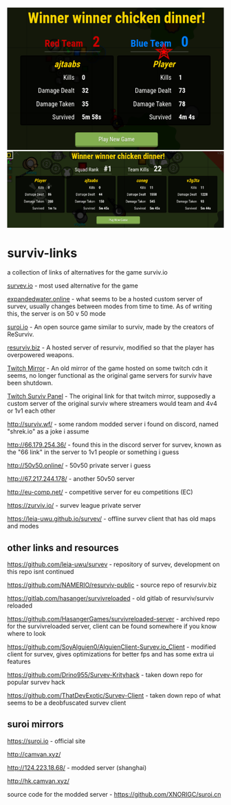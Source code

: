 ![image](img/390663091-b1f2d11f-111e-464c-b4a8-7907344b1e64.png)
![image](img/390916686-7f3086d0-cb10-44e6-a49f-137b07dab86a.png)

# surviv-links
a collection of links of alternatives for the game surviv.io

<p> <a href="https://survev.io" target="_blank">survev.io</a> - most used alternative for the game </p>

<p><a href="https://expandedwater.online" target="_blank">expandedwater.online</a> - what seems to be a hosted custom server of survev, usually changes between modes from time to time. As of writing this, the server is on 50 v 50 mode</p>

<p><a href="https://suroi.io" target="_blank">suroi.io</a> - An open source game similar to surviv, made by the creators of ReSurviv.</p>

<p><a href="https://resurviv.biz" target="_blank">resurviv.biz</a> - A hosted server of resurviv, modified so that the player has overpowered weapons.</p>

<p> <a href="https://c79geyxwmp1zpas3qxbddzrtytffta.ext-twitch.tv/c79geyxwmp1zpas3qxbddzrtytffta/1.0.2/ce940530af57d2615ac39c266fe9679d/index_twitch.html" target="_blank">Twitch Mirror</a> - An old mirror of the game hosted on some twitch cdn it seems, no longer functional as the original game servers for surviv have been shutdown.</p>

<p> <a href="https://www.twitch.tv/popout/survivio/extensions/c79geyxwmp1zpas3qxbddzrtytffta/panel" target="_blank">Twitch Surviv Panel</a> - The original link for that twitch mirror, supposedly a custom server of the original surviv where streamers would team and 4v4 or 1v1 each other</p>

http://surviv.wf/ - some random modded server i found on discord, named "shrek.io" as a joke i assume

http://66.179.254.36/ - found this in the discord server for survev, known as the "66 link" in the server to 1v1 people or something i guess

http://50v50.online/ - 50v50 private server i guess

http://67.217.244.178/ - another 50v50 server

http://eu-comp.net/ - competitive server for eu competitions (EC)

https://zurviv.io/ - survev league private server

https://leia-uwu.github.io/survev/ - offline survev client that has old maps and modes

## other links and resources

https://github.com/leia-uwu/survev - repository of survev, development on this repo isnt continued

https://github.com/NAMERIO/resurviv-public - source repo of resurviv.biz

https://gitlab.com/hasanger/survivreloaded - old gitlab of resurviv/surviv reloaded

https://github.com/HasangerGames/survivreloaded-server - archived repo for the survivreloaded server, client can be found somewhere if you know where to look

https://github.com/SoyAlguien0/AlguienClient-Survev.io_Client - modified client for survev, gives optimizations for better fps and has some extra ui features

https://github.com/Drino955/Survev-Krityhack - taken down repo for popular survev hack

https://github.com/ThatDevExotic/Survev-Client - taken down repo of what seems to be a deobfuscated survev client

## suroi mirrors

https://suroi.io - official site

http://camvan.xyz/

http://124.223.18.68/ - modded server (shanghai)

http://hk.camvan.xyz/

source code for the modded server - https://github.com/XNORIGC/suroi.cn



